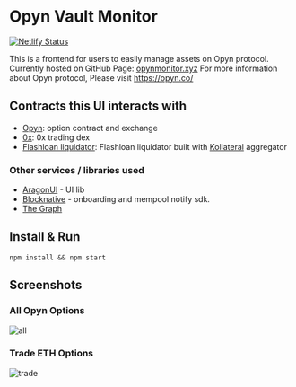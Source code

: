 # Opyn Vault Monitor

[![Netlify Status](https://api.netlify.com/api/v1/badges/aff350a5-fd8c-49c8-b8c6-c96bd69d5343/deploy-status)](https://app.netlify.com/sites/opynmoinor/deploys)

This is a frontend for users to easily manage assets on Opyn protocol. Currently hosted on GitHub Page: [opynmonitor.xyz](https://opynmonitor.xyz/#/) For more information about Opyn protocol, Please visit https://opyn.co/

## Contracts this UI interacts with

* [Opyn](https://github.com/opynfinance/Convexity-Protocol): option contract and exchange
* [0x](https://0x.org/): 0x trading dex
* [Flashloan liquidator](https://github.com/antoncoding/LiquidatorBot): Flashloan liquidator built with [Kollateral](https://www.kollateral.co/) aggregator

### Other services / libraries used

* [AragonUI](https://github.com/aragon/aragon-ui) - UI lib
* [Blocknative](https://www.blocknative.com/) - onboarding and mempool notify sdk.
* [The Graph](https://thegraph.com/)

## Install & Run

```shell
npm install && npm start
```

## Screenshots

### All Opyn Options

![all](https://i.imgur.com/yisoOuF.png)

### Trade ETH Options

![trade](https://i.imgur.com/r1vTdIz.png)
